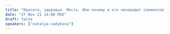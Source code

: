 ```yaml
---
title: "Красота, здоровье. Месть. Или почему и кто ненавидит сапиенсов? Палеонтологический детектив ч. 1"
date: "27 Nov 21 14:00 MSK"
draft: false
speakers: ["natalya-sadykova"]
---
```

